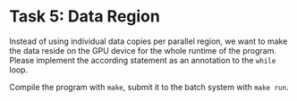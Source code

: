 # Task 5: Data Region

Instead of using individual data copies per parallel region, we want to make the data reside on the GPU device for the whole runtime of the program. Please implement the according statement as an annotation to the `while` loop.

Compile the program with `make`, submit it to the batch system with `make run`.
